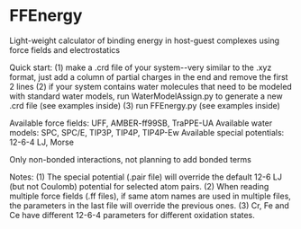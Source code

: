 # FFEnergy
Light-weight calculator of binding energy in host-guest complexes using force fields and electrostatics

Quick start:
(1) make a .crd file of your system--very similar to the .xyz format, just add a column of partial charges in the end and remove the first 2 lines
(2) if your system contains water molecules that need to be modeled with standard water models, run WaterModelAssign.py to generate a new .crd file (see examples inside)
(3) run FFEnergy.py (see examples inside)

Available force fields: UFF, AMBER-ff99SB, TraPPE-UA
Available water models: SPC, SPC/E, TIP3P, TIP4P, TIP4P-Ew
Available special potentials: 12-6-4 LJ, Morse

Only non-bonded interactions, not planning to add bonded terms

Notes: 
(1) The special potential (.pair file) will override the default 12-6 LJ (but not Coulomb) potential for selected atom pairs.
(2) When reading multiple force fields (.ff files), if same atom names are used in multiple files, the parameters in the last file will override the previous ones.
(3) Cr, Fe and Ce have different 12-6-4 parameters for different oxidation states.
